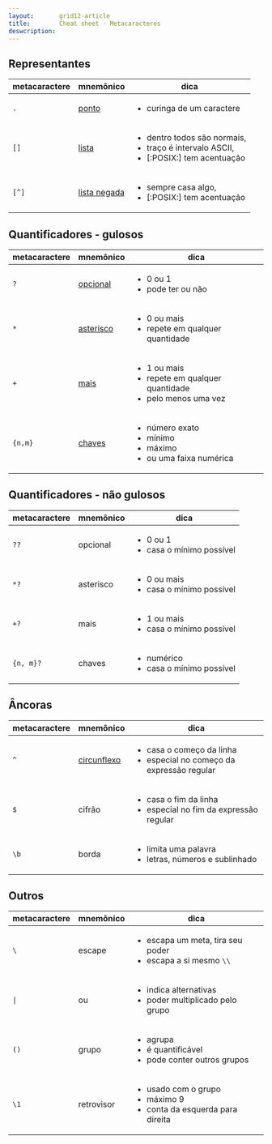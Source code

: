 ```yaml
---
layout:       grid12-article
title:        Cheat sheet - Metacaracteres
deswcription: 
---
```


Representantes
---

<table>
    <thead>
        <tr>
            <th>metacaractere</th>
            <th>mnemônico</th>
            <th>dica</th>
        </tr>
    </thead>
    <tbody>
        <tr>
            <td><code>.</code></td>
            <td><a href="../metacaractere-ponto/">ponto</a></td>
            <td>
                <ul>
                    <li>curinga de um caractere</li>
                </ul>
            </td>
        </tr>
        <tr>
            <td><code>[]</code></td>
            <td><a href="../metacaractere-lista/">lista</a></td>
            <td>
                <ul>
                    <li>dentro todos são normais,</li>
                    <li>traço é intervalo ASCII,</li>
                    <li>[:POSIX:] tem acentuação</li>
                </ul>
            </td>
        </tr>
        <tr>
            <td><code>[^]</code></td>
            <td><a href="../metacaractere-lista-negada/">lista negada</a></td>
            <td>
                <ul>
                    <li>sempre casa algo, </li>
                    <li>[:POSIX:] tem acentuação</li>
                </ul>
            </td>
        </tr>
    </tbody>
</table>



Quantificadores - gulosos
---

<table>
    <thead>
        <tr>
            <th>metacaractere</th>
            <th>mnemônico</th>
            <th>dica</th>
        </tr>
    </thead>
    <tbody>
        <tr>
            <td><code>?</code></td>
            <td><a href="../metacaractere-opcional/">opcional</a></td>
            <td>
                <ul>
                    <li>0 ou 1</li>
                    <li>pode ter ou não</li>
                </ul>
            </td>
        </tr>
        <tr>
            <td><code>*</code></td>
            <td><a href="../metacaractere-asterisco/">asterisco</a></td>
            <td>
                <ul>
                    <li>0 ou mais</li>
                    <li>repete em qualquer quantidade</li>
                </ul>
            </td>
        </tr>
        <tr>
            <td><code>+</code></td>
            <td><a href="../metacaractere-mais/">mais</a></td>
            <td>
                <ul>
                    <li>1 ou mais</li>
                    <li>repete em qualquer quantidade</li>
                    <li>pelo menos uma vez</li>
                </ul>
            </td>
        </tr>
        <tr>
            <td><code>{n,m}</code></td>
            <td><a href="../metacaractere-chaves/">chaves</a></td>
            <td>
                <ul>
                    <li>número exato</li>
                    <li>mínimo</li>
                    <li>máximo</li>
                    <li>ou uma faixa numérica</li>
                </ul>
            </td>
        </tr>
    </tbody>
</table>



Quantificadores - não gulosos
---

<table>
    <thead>
        <tr>
            <th>metacaractere</th>
            <th>mnemônico</th>
            <th>dica</th>
        </tr>
    </thead>
        <tr>
            <td><code>??</code></td>
            <td>opcional</td>
            <td>
                <ul>
                    <li>0 ou 1</li>
                    <li>casa o mínimo possível</li>
                </ul>
            </td>
        </tr>
        <tr>
            <td><code>*?</code></td>
            <td>asterisco</td>
            <td>
                <ul>
                    <li>0 ou mais</li>
                    <li>casa o mínimo possível</li>
                </ul>
            </td>
        </tr>
        <tr>
            <td><code>+?</code></td>
            <td>mais</td>
            <td>
                <ul>
                    <li>1 ou mais</li>
                    <li>casa o mínimo possível</li>
                </ul>
            </td>
        </tr>
        <tr>
            <td><code>{n, m}?</code></td>
            <td>chaves</td>
            <td>
                <ul>
                    <li>numérico</li>
                    <li>casa o mínimo possível</li>
                </ul>
            </td>
        </tr>
    </tbody>
</table>



Âncoras
---

<table>
    <thead>
        <tr>
            <th>metacaractere</th>
            <th>mnemônico</th>
            <th>dica</th>
        </tr>
    </thead>
    <tbody>
        <tr>
            <td><code>^</code></td>
            <td><a href="../metacaractere-circunflexo/">circunflexo</a></td>
            <td>
                <ul>
                    <li>casa o começo da linha</li>
                    <li>especial no começo da expressão regular</li>
                </ul>
            </td>
        </tr>
        <tr>
            <td><code>$</code></td>
            <td>cifrão</td>
            <td>
                <ul>
                    <li>casa o fim da linha</li>
                    <li>especial no fim da expressão regular</li>
                </ul>
            </td>
        </tr>
        <tr>
            <td><code>\b</code></td>
            <td>borda</td>
            <td>
                <ul>
                    <li>limita uma palavra</li>
                    <li>letras, números e sublinhado</li>
                </ul>
            </td>
        </tr>
    </tbody>
</table>



Outros
---

<table>
    <thead>
        <tr>
            <th>metacaractere</th>
            <th>mnemônico</th>
            <th>dica</th>
        </tr>
    </thead>
        <tr>
            <td><code>\</code></td>
            <td>escape</td>
            <td>
                <ul>
                    <li>escapa um meta, tira seu poder</li>
                    <li>escapa a si mesmo <code>\\</code></li>
                </ul>
            </td>
        </tr>
        <tr>
            <td><code>|</code></td>
            <td>ou</td>
            <td>
                <ul>
                    <li>indica alternativas</li>
                    <li>poder multiplicado pelo grupo</li>
                </ul>
            </td>
        </tr>
        <tr>
            <td><code>()</code></td>
            <td>grupo</td>
            <td>
                <ul>
                    <li>agrupa</li>
                    <li>é quantificável</li>
                    <li>pode conter outros grupos</li>
                </ul>
            </td>
        </tr>
        <tr>
            <td><code>\1</code></td>
            <td>retrovisor</td>
            <td>
                <ul>
                    <li>usado com o grupo</li>
                    <li>máximo 9</li>
                    <li>conta da esquerda para direita</li>
                </ul>
            </td>
        </tr>
    </tbody>
</table>
